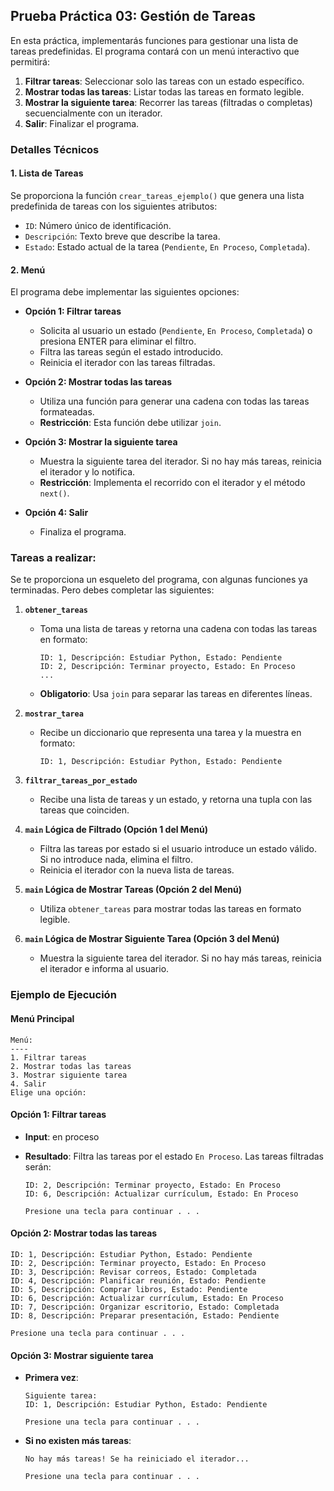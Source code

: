 ## **Prueba Práctica 03: Gestión de Tareas**

En esta práctica, implementarás funciones para gestionar una lista de tareas predefinidas. El programa contará con un menú interactivo que permitirá:

1. **Filtrar tareas**: Seleccionar solo las tareas con un estado específico.
2. **Mostrar todas las tareas**: Listar todas las tareas en formato legible.
3. **Mostrar la siguiente tarea**: Recorrer las tareas (filtradas o completas) secuencialmente con un iterador.
4. **Salir**: Finalizar el programa.

### **Detalles Técnicos**

#### **1. Lista de Tareas**
Se proporciona la función `crear_tareas_ejemplo()` que genera una lista predefinida de tareas con los siguientes atributos:
- `ID`: Número único de identificación.
- `Descripción`: Texto breve que describe la tarea.
- `Estado`: Estado actual de la tarea (`Pendiente`, `En Proceso`, `Completada`).

#### **2. Menú**
El programa debe implementar las siguientes opciones:
- **Opción 1: Filtrar tareas**
  - Solicita al usuario un estado (`Pendiente`, `En Proceso`, `Completada`) o presiona ENTER para eliminar el filtro.
  - Filtra las tareas según el estado introducido.
  - Reinicia el iterador con las tareas filtradas.

- **Opción 2: Mostrar todas las tareas**
  - Utiliza una función para generar una cadena con todas las tareas formateadas.
  - **Restricción**: Esta función debe utilizar `join`.

- **Opción 3: Mostrar la siguiente tarea**
  - Muestra la siguiente tarea del iterador. Si no hay más tareas, reinicia el iterador y lo notifica.
  - **Restricción**: Implementa el recorrido con el iterador y el método `next()`.

- **Opción 4: Salir**
  - Finaliza el programa.

### **Tareas a realizar:**

Se te proporciona un esqueleto del programa, con algunas funciones ya terminadas. Pero debes completar las siguientes:

1. **`obtener_tareas`**
   - Toma una lista de tareas y retorna una cadena con todas las tareas en formato:
     ```
     ID: 1, Descripción: Estudiar Python, Estado: Pendiente
     ID: 2, Descripción: Terminar proyecto, Estado: En Proceso
     ...
     ```
   - **Obligatorio**: Usa `join` para separar las tareas en diferentes líneas.

2. **`mostrar_tarea`**
   - Recibe un diccionario que representa una tarea y la muestra en formato:
     ```
     ID: 1, Descripción: Estudiar Python, Estado: Pendiente
     ```

3. **`filtrar_tareas_por_estado`**
   - Recibe una lista de tareas y un estado, y retorna una tupla con las tareas que coinciden.

4. **`main` Lógica de Filtrado (Opción 1 del Menú)**
   - Filtra las tareas por estado si el usuario introduce un estado válido. Si no introduce nada, elimina el filtro.
   - Reinicia el iterador con la nueva lista de tareas.

5. **`main` Lógica de Mostrar Tareas (Opción 2 del Menú)**
   - Utiliza `obtener_tareas` para mostrar todas las tareas en formato legible.

6. **`main` Lógica de Mostrar Siguiente Tarea (Opción 3 del Menú)**
   - Muestra la siguiente tarea del iterador. Si no hay más tareas, reinicia el iterador e informa al usuario.

### **Ejemplo de Ejecución**

#### **Menú Principal**
```
Menú:
----
1. Filtrar tareas 
2. Mostrar todas las tareas
3. Mostrar siguiente tarea
4. Salir
Elige una opción:
```

#### **Opción 1: Filtrar tareas**
- **Input**: en proceso
- **Resultado**: Filtra las tareas por el estado `En Proceso`. Las tareas filtradas serán:

  ```
  ID: 2, Descripción: Terminar proyecto, Estado: En Proceso
  ID: 6, Descripción: Actualizar currículum, Estado: En Proceso
  
  Presione una tecla para continuar . . . 
  ```

#### **Opción 2: Mostrar todas las tareas**

```
ID: 1, Descripción: Estudiar Python, Estado: Pendiente
ID: 2, Descripción: Terminar proyecto, Estado: En Proceso
ID: 3, Descripción: Revisar correos, Estado: Completada
ID: 4, Descripción: Planificar reunión, Estado: Pendiente
ID: 5, Descripción: Comprar libros, Estado: Pendiente
ID: 6, Descripción: Actualizar currículum, Estado: En Proceso
ID: 7, Descripción: Organizar escritorio, Estado: Completada
ID: 8, Descripción: Preparar presentación, Estado: Pendiente   

Presione una tecla para continuar . . . 
```

#### **Opción 3: Mostrar siguiente tarea**
- **Primera vez**:

  ```
  Siguiente tarea:
  ID: 1, Descripción: Estudiar Python, Estado: Pendiente
  
  Presione una tecla para continuar . . . 
  ```

- **Si no existen más tareas**:

  ```
  No hay más tareas! Se ha reiniciado el iterador...

  Presione una tecla para continuar . . . 
  ```
